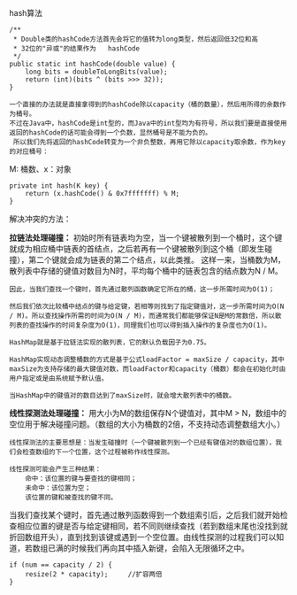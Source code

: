 hash算法

```
/**
 * Double类的hashCode方法首先会将它的值转为long类型，然后返回低32位和高
 * 32位的"异或"的结果作为   hashCode
 */
public static int hashCode(double value) {
    long bits = doubleToLongBits(value);    
    return (int)(bits ^ (bits >>> 32));
}
```

	一个直接的办法就是直接拿得到的hashCode除以capacity（桶的数量），然后用所得的余数作为桶号。
	不过在Java中，hashCode是int型的，而Java中的int型均为有符号，所以我们要是直接使用返回的hashCode的话可能会得到一个负数，显然桶号是不能为负的。
	 所以我们先将返回的hashCode转变为一个非负整数，再用它除以capacity取余数，作为key的对应桶号：
 M: 桶数、x：对象

```
private int hash(K key) {
    return (x.hashCode() & 0x7fffffff) % M;
}
```



解决冲突的方法：

**拉链法处理碰撞：**
	初始时所有链表均为空，当一个键被散列到一个桶时，这个键就成为相应桶中链表的首结点，之后若再有一个键被散列到这个桶（即发生碰撞），第二个键就会成为链表的第二个结点，以此类推。 这样一来，当桶数为M，散列表中存储的键值对数目为N时，平均每个桶中的链表包含的结点数为N / M。

	因此，当我们查找一个键时，首先通过散列函数确定它所在的桶，这一步所需时间为O(1)；

	然后我们依次比较桶中结点的键与给定键，若相等则找到了指定键值对，这一步所需时间为O(N / M)。所以查找操作所需的时间为O(N / M)，而通常我们都能够保证N是M的常数倍，所以散列表的查找操作的时间复杂度为O(1)，同理我们也可以得到插入操作的复杂度也为O(1)。

	HashMap就是基于拉链法实现的散列表，它的默认负载因子为0.75。

	HashMap实现动态调整桶数的方式是基于公式loadFactor = maxSize / capacity，其中maxSize为支持存储的最大键值对数，而loadFactor和capacity（桶数）都会在初始化时由用户指定或是由系统赋予默认值。

	当HashMap中的键值对的数目达到了maxSize时，就会增大散列表中的桶数。



**线性探测法处理碰撞：**
	用大小为M的数组保存N个键值对，其中M > N，数组中的空位用于解决碰撞问题。（数组的大小为桶数的2倍，不支持动态调整数组大小。）

	线性探测法的主要思想是：当发生碰撞时（一个键被散列到一个已经有键值对的数组位置），我们会检查数组的下一个位置，这个过程被称作线性探测。

	线性探测可能会产生三种结果：
   		命中：该位置的键与要查找的键相同；
   		未命中：该位置为空；
   		该位置的键和被查找的键不同。

当我们查找某个键时，首先通过散列函数得到一个数组索引后，之后我们就开始检查相应位置的键是否与给定键相同，若不同则继续查找（若到数组末尾也没找到就折回数组开头），直到找到该键或遇到一个空位置。由线性探测的过程我们可以知道，若数组已满的时候我们再向其中插入新键，会陷入无限循环之中。

```
if (num == capacity / 2) {
	resize(2 * capacity);     //扩容两倍
}
```



